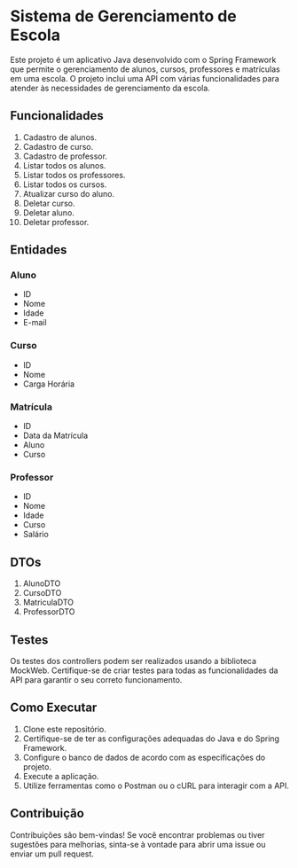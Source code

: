 # Sistema de Gerenciamento de Escola

Este projeto é um aplicativo Java desenvolvido com o Spring Framework que permite o gerenciamento de alunos, cursos, professores e matrículas em uma escola. O projeto inclui uma API com várias funcionalidades para atender às necessidades de gerenciamento da escola.

## Funcionalidades

1. Cadastro de alunos.
2. Cadastro de curso.
3. Cadastro de professor.
4. Listar todos os alunos.
5. Listar todos os professores.
6. Listar todos os cursos.
7. Atualizar curso do aluno.
8. Deletar curso.
9. Deletar aluno.
10. Deletar professor.

## Entidades

### Aluno
- ID
- Nome
- Idade
- E-mail

### Curso
- ID
- Nome
- Carga Horária

### Matrícula
- ID
- Data da Matrícula
- Aluno
- Curso

### Professor
- ID
- Nome
- Idade
- Curso
- Salário

## DTOs

1. AlunoDTO
2. CursoDTO
3. MatriculaDTO
4. ProfessorDTO

## Testes

Os testes dos controllers podem ser realizados usando a biblioteca MockWeb. Certifique-se de criar testes para todas as funcionalidades da API para garantir o seu correto funcionamento.

## Como Executar

1. Clone este repositório.
2. Certifique-se de ter as configurações adequadas do Java e do Spring Framework.
3. Configure o banco de dados de acordo com as especificações do projeto.
4. Execute a aplicação.
5. Utilize ferramentas como o Postman ou o cURL para interagir com a API.

## Contribuição

Contribuições são bem-vindas! Se você encontrar problemas ou tiver sugestões para melhorias, sinta-se à vontade para abrir uma issue ou enviar um pull request.


